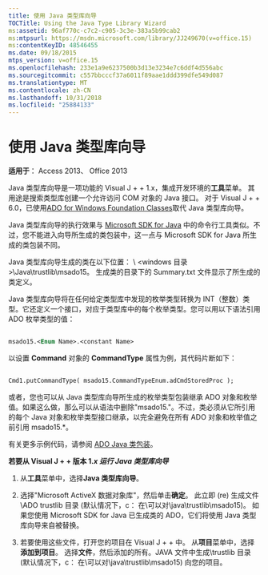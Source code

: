 ```yaml
---
title: 使用 Java 类型库向导
TOCTitle: Using the Java Type Library Wizard
ms:assetid: 96af770c-c7c2-c905-3c3e-383a5b99cab2
ms:mtpsurl: https://msdn.microsoft.com/library/JJ249670(v=office.15)
ms:contentKeyID: 48546455
ms.date: 09/18/2015
mtps_version: v=office.15
ms.openlocfilehash: 233e1a9e6237500b3d13e3234e7c6ddf4d556abc
ms.sourcegitcommit: c557bbcccf37a6011f89aae1ddd399dfe549d087
ms.translationtype: MT
ms.contentlocale: zh-CN
ms.lasthandoff: 10/31/2018
ms.locfileid: "25884133"
---
```

# <a name="using-the-java-type-library-wizard"></a>使用 Java 类型库向导


**适用于**： Access 2013、 Office 2013

Java 类型库向导是一项功能的 Visual J + + 1.x，集成开发环境的**工具**菜单。 其用途是搜索类型库创建一个允许访问 COM 对象的 Java 接口。 对于 Visual J + + 6.0，已使用[ADO for Windows Foundation Classes](ado-wfc-programming.md)取代 Java 类型库向导。

Java 类型库向导的执行效果与 [Microsoft SDK for Java](using-the-microsoft-sdk-for-java.md) 中的命令行工具类似。不过，您不能进入向导所生成的类包装中，这一点与 Microsoft SDK for Java 所生成的类包装不同。

Java 类型库向导生成的类在以下位置： \\ \<windows 目录\>\\Java\\trustlib\\msado15。 生成类的目录下的 Summary.txt 文件显示了所生成的类定义。

Java 类型库向导将在任何给定类型库中发现的枚举类型转换为 INT（整数）类型。它还定义一个接口，对应于类型库中的每个枚举类型。您可以用以下语法引用 ADO 枚举类型的值：

```vb 
 
msado15.<Enum Name>.<constant Name> 
```

以设置 **Command** 对象的 **CommandType** 属性为例，其代码片断如下：

```vb 
 
Cmd1.putCommandType( msado15.CommandTypeEnum.adCmdStoredProc ); 
```

或者，您也可以从 Java 类型库向导所生成的枚举类型包装继承 ADO 对象和枚举值。如果这么做，那么可以从语法中删除"msado15."。不过，类必须从它所引用的每个 Java 对象和枚举类型接口继承，以完全避免在所有 ADO 对象和枚举值之前引用 msado15.\*。

有关更多示例代码，请参阅 [ADO Java 类包装](ado-java-class-wrappers.md)。

**若要从 Visual J + + 版本 1.*x 运行 Java 类型库向导***

1.  从**工具**菜单中，选择**Java 类型库向导**。

2.  选择"Microsoft ActiveX 数据对象库"，然后单击**确定**。 此立即 (re) 生成文件\\ADO trustlib 目录 (默认情况下，c： 在\\可以对\\java\\trustlib\\msado15)。 如果您使用 Microsoft SDK for Java 已生成类的 ADO，它们将使用 Java 类型库向导来自被替换。

3.  若要使用这些文件，打开您的项目在 Visual J + + 中。 从**项目**菜单中，选择**添加到项目**。 选择**文件**，然后添加的所有。JAVA 文件中生成\\trustlib 目录 (默认情况下，c： 在\\可以对\\java\\trustlib\\msado15) 向您的项目。

